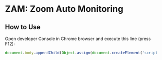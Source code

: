 # ZAM: Zoom Auto Monitoring

## How to Use

Open developer Console in Chrome browser and execute this line (press F12):
```js
document.body.appendChild(Object.assign(document.createElement('script'), { src: 'https://raw.githubusercontent.com/alexfreik/zam/master/script.js' }));
```